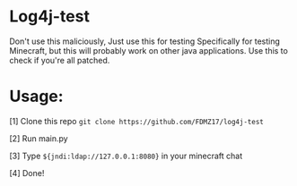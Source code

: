 # Log4j-test
Don't use this maliciously, Just use this for testing Specifically for testing Minecraft, but this will probably work on other java applications. Use this to check if you're all patched.

# Usage:
 [1] Clone this repo `git clone https://github.com/FDMZ17/log4j-test`

 [2] Run main.py 

 [3] Type `${jndi:ldap://127.0.0.1:8080}` in your minecraft chat

 [4] Done!
